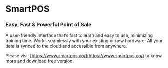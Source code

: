 # SmartPOS

### Easy, Fast &amp; Powerful Point of Sale

A user-friendly interface that’s fast to learn and easy to use, minimizing training time. Works seamlessly with your existing or new hardware. All your data is synced to the cloud and accessible from anywhere.

Please visit [https://www.smartpos.co/](https://www.smartpos.co/) to know more and download free version.
